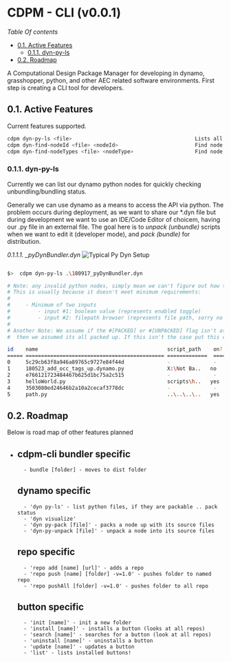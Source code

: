 CDPM - CLI (v0.0.1)
===================

*Table Of contents*

<!-- TOC -->

- [0.1. Active Features](#01-active-features)
    - [0.1.1. dyn-py-ls](#011-dyn-py-ls)
- [0.2. Roadmap](#02-roadmap)

<!-- /TOC -->
A Computational Design Package Manager for developing in dynamo, grasshopper, python, and other AEC related software environments. 
First step is creating a CLI tool for developers.

## 0.1. Active Features

Current features supported.

``` sh
cdpm dyn-py-ls <file>                                        Lists all the python nodes in file and their pack, enabled status
cdpm dyn-find-nodeId <file> <nodeId>                         Find node by node id. ex: `9d5edce5bbad41ff96a0dca1b9bdd8de`
cdpm dyn-find-nodeTypes <file> <nodeType>                    Find node by type. ex: `PythonScriptNode`
```

### 0.1.1. dyn-py-ls

Currently we can list our dynamo python nodes for quickly checking unbundling/bundling status.

 Generally we can use dynamo as a means to access the API via python. The problem occurs during deployment, as we want to share our *.dyn file but during development we want to use an IDE/Code Editor of choicem, having our .py file in an external file. The goal here is to *unpack (unbundle)* scripts when we want to edit it (developer mode), and *pack (bundle)*  for distribution.

*0.1.1.1. _pyDynBundler.dyn*
![Typical Py Dyn Setup](https://i.imgur.com/vbA5Rir.png)

``` sh

$>  cdpm dyn-py-ls .\180917_pyDynBundler.dyn

# Note: any invalid python nodes, simply mean we can't figure out how to pack/unpack it.
# This is usually because it doesn't meet minimum requirements:
# 
#     - Minimum of two inputs
#         - input #1: boolean value (represents enabled toggle)
#         - input #2: filepath browser (represents file path, sorry no strings)
# 
# Another Note: We assume if the #[PACKED] or #[UNPACKED] flag isn't at the top of the script,
#  then we assumed its all packed up. If this isn't the case put this comment flag at the top of your code.

id    name                                          script_path    on?        pack_status
===== ============================================= =============  ========== ===============
0     5c29cb63f8a946a89765c9727e84f44d              -              -          Invalid
1     180523_add_occ_tags_up.dynamo.py              X:\Not Ba..   no         Unpacked
2     e766121723484467b625d1bc75a2c515              -              -          Invalid
3     helloWorld.py                                 scripts\h..   yes        Packed
4     3503080ed24646b2a10a2cecaf3778dc              -              -          Invalid
5     path.py                                       ..\..\..\..   yes        ? (Assuming Packed)

```

## 0.2. Roadmap

Below is road map of other features planned


- cdpm-cli 
    bundler specific
    -----------------
        - bundle [folder] - moves to dist folder

    dynamo specific
    ---------------
        - 'dyn py-ls' - list python files, if they are packable .. pack status
        - 'dyn visualize'
        - 'dyn py-pack [file]' - packs a node up with its source files
        - 'dyn-py-unpack [file]' - unpack a node into its source files

    repo specific
    --------------
        - 'repo add [name] [url]' - adds a repo
        - 'repo push [name] [folder] -v=1.0' - pushes folder to named repo
        - 'repo pushAll [folder] -v=1.0' - pushes folder to all repo

    button specific
    ---------------
        - 'init [name]' - init a new folder
        - 'install [name]' - installs a button (looks at all repos)
        - 'search [name]' - searches for a button (look at all repos)
        - 'uninstall [name]' - uninstalls a button
        - 'update [name]' - updates a button
        - 'list' - lists installed buttons!

